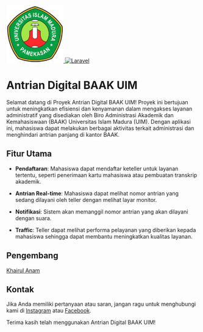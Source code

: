 <p>
    <a href="https://www.uim.ac.id/" target="_blank">
        <img src="https://github.com/Irull46/Antrian-BAAK-UIM/blob/ReleaseTerbaruV1/public/images/BAAK%20Logo.png" alt="UIM" width="150">
    </a>
    <a href="https://laravel.com" target="_blank">
        <img src="https://raw.githubusercontent.com/laravel/art/master/logo-lockup/5%20SVG/2%20CMYK/1%20Full%20Color/laravel-logolockup-cmyk-red.svg" alt="Laravel" width="400">
    </a>
</p>

# Antrian Digital BAAK UIM

Selamat datang di Proyek Antrian Digital BAAK UIM! Proyek ini bertujuan untuk meningkatkan efisiensi dan kenyamanan dalam mengakses layanan administratif yang disediakan oleh Biro Administrasi Akademik dan Kemahasiswaan (BAAK) Universitas Islam Madura (UIM). Dengan aplikasi ini, mahasiswa dapat melakukan berbagai aktivitas terkait administrasi dan menghindari antrian panjang di kantor BAAK.

## Fitur Utama

- **Pendaftaran**: Mahasiswa dapat mendaftar keteller untuk layanan tertentu, seperti penerimaan kartu mahasiswa atau pembuatan transkrip akademik.

- **Antrian Real-time**: Mahasiswa dapat melihat nomor antrian yang sedang dilayani oleh teller dengan melihat layar monitor.

- **Notifikasi**: Sistem akan memanggil nomor antrian yang akan dilayani dengan suara.

- **Traffic**: Teller dapat melihat performa pelayanan yang diberikan kepada mahasiswa sehingga dapat membantu meningkatkan kualitas layanan.

## Pengembang

[Khairul Anam](https://github.com/Irull46/)

## Kontak

Jika Anda memiliki pertanyaan atau saran, jangan ragu untuk menghubungi kami di [Instagram](https://www.instagram.com/eenk_anam/) atau [Facebook](https://www.facebook.com/eenk.anamz/).

Terima kasih telah menggunakan Antrian Digital BAAK UIM!
